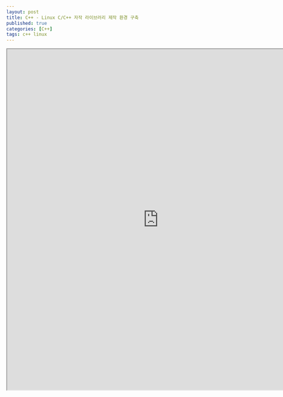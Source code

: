 ```yaml
---
layout: post
title: C++ - Linux C/C++ 자작 라이브러리 제작 환경 구축
published: true
categories: [C++]
tags: c++ linux
---
```

<iframe width="800" height="900" src="https://docs.google.com/document/d/e/2PACX-1vT7-bcuB52V6eKxZlLRPpve7xKBylKJBiFvIA4feyJTHe9B7K8T9byWM4ENygFKOZGsaG79eHmFI57f/pub?embedded=true"></iframe>   
  